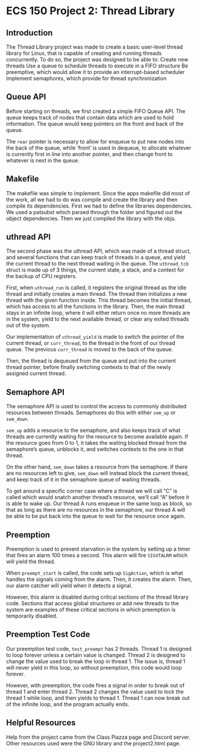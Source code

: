# ECS 150 Project 2: Thread Library

## Introduction

The Thread Library project was made to create a basic user-level thread 
library for Linux, that is capable of creating and running threads 
concurrently. To do so, the project was designed to be able to:
Create new threads
Use a queue to schedule threads to execute in a FIFO structure
Be preemptive, which would allow it to provide an interrupt-based scheduler
Implement semaphores, which provide for thread synchronization

## Queue API

Before starting on threads, we first created a simple FIFO Queue API. The 
queue keeps track of nodes that contain data which are used to hold 
information. The queue would keep pointers on the front and back of the queue. 

The `rear` pointer is necessary to allow for enqueue to put new nodes into 
the back of the queue, while ‘front’ is used in dequeue, to allocate whatever 
is currently first in line into another pointer, and then change front to 
whatever is next in the queue.

## Makefile

The makefile was simple to implement. Since the apps makefile did most of the 
work, all we had to do was compile and create the library and then compile its 
dependencies. First we had to define the libraries dependencies. We used a 
patsubst which parsed through the folder and figured out the object 
dependencies. Then we just compiled the library with the objs.

## uthread API

The second phase was the uthread API, which was made of a thread struct, and 
several functions that can keep track of threads in a queue, and yield the 
current thread to the next thread waiting in the queue. The `uthread_tcb` 
struct is made up of 3 things, the current state, a stack, and a context for 
the backup of CPU registers.

First, when `uthread_run` is called, it registers the original thread as the 
idle thread and initially creates a main thread. The thread then initializes 
a new thread with the given function inside. This thread becomes the initial 
thread, which has access to all the functions in the library. Then, the main 
thread stays in an infinite loop, where it will either return once no more 
threads are in the system, yield to the next available thread, or clear any 
exited threads out of the system.

Our implementation of  `uthread_yield` is made to switch the pointer of the 
current thread, or `curr_thread`, to the thread in the front of our thread 
queue. The previous `curr_thread` is moved to the back of the queue. 

Then, the thread is dequeued from the queue and put into the current thread 
pointer, before finally switching contexts to that of the newly assigned 
current thread.

## Semaphore API

The semaphore API is used to control the access to commonly distributed 
resources between threads. Semaphores do this with either `sem_up` or 
`sem_down`. 

`sem_up` adds a resource to the semaphore, and also keeps track of what 
threads are currently waiting for the resource to become available again. 
If the resource goes from 0 to 1, it takes the waiting blocked thread from 
the semaphore’s queue, unblocks it, and switches contexts to the one in that 
thread.

On the other hand, `sem_down` takes a resource from the semaphore. If there 
are no resources left to give, `sem_down` will instead block the current 
thread, and keep track of it in the semaphore queue of waiting threads.

To get around a specific corner case where a thread we will call “C” is called 
which would snatch another thread’s resource, we’ll call “A”  before it is 
able to wake up. Our thread A runs enqueue in the same loop as block, so that 
as long as there are no resources in the semaphore, our thread A will be able 
to be put back into the queue to wait for the resource once again.

## Preemption

Preemption is used to prevent starvation in the system by setting up a timer 
that fires an alarm 100 times a second. This alarm will fire `SIGVTALRM` which 
will yield the thread. 

When `preempt_start` is called, the code sets up `SigAction`, which is what 
handles the signals coming from the alarm. Then, it creates the alarm. Then, 
our alarm catcher will yield when it detects a signal.

However, this alarm is disabled during critical sections of the thread library 
code. Sections that access global structures or add new threads to the system 
are examples of these critical sections in which preemption is temporarily 
disabled.

## Preemption Test Code

Our preemption test code, `test_preempt` has 2 threads. Thread 1 is designed 
to loop forever unless a certain value is changed. Thread 2 is designed to 
change the value used to break the loop in thread 1. The issue is, thread 1 
will never yield in this loop, so without preemption, this code would loop 
forever.

However, with preemption, the code fires a signal in order to break out of 
thread 1 and enter thread 2. Thread 2 changes the value used to lock the 
thread 1 while loop, and then yields to thread 1. Thread 1 can now break 
out of the infinite loop, and the program actually ends.

## Helpful Resources

Help from the project came from the Class Piazza page and Discord server. 
Other resources used were the GNU library and the project2.html page. 
